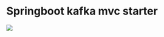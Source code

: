 # Springboot kafka mvc starter

<img src="https://viewer.diagrams.net/?tags=%7B%7D&lightbox=1&highlight=0000ff&edit=_blank&layers=1&nav=1&title=kafka_org_structure_bus.drawio#R%3Cmxfile%3E%3Cdiagram%20name%3D%22%D0%A1%D1%82%D1%80%D0%B0%D0%BD%D0%B8%D1%86%D0%B0%20%E2%80%94%201%22%20id%3D%22GVusu-ZqSAiz1Qu0bq1B%22%3E7VnbcuI4EP0aHklJvoEfIcDuzGZrs8Ns7eQpJbDAmhjLkcVtvn7btnyRHZPMhkuSGl6wjlotqbt1rFPumNer3W%2BCRP6f3KNBx0DermOOOoaBEe7DX4LsM8S27QxYCuYpoxKYsh80H6nQNfNorBlKzgPJIh2c8zCkc6lhRAi%2B1c0WPNBnjciSNoDpnARN9F%2FmST9D%2B0avxH%2BnbOnnM2PHzXpWJDdWO4l94vFtBTLHHfNacC6zp9XumgZJ8PK4ZOMmLb3FwgQN5UsGjL%2Fwu%2B7oHg0m8tH%2BY9T9PJl866ptxHKfb5h6sH%2FV5EL6fMlDEoxLdCj4OvRo4hVBq7S54TwCEAP4nUq5V8kka8kB8uUqUL10x%2BS3yvNd4urKsFVztFOu08ZeNbKFJqtr3b%2BCYr4Wc3pg0xgX4Ye6pXxFpdjDQEEDItlGn4CoAloWdsXQW85gagOpYrcclWlV6oZl6y4kEUsq1agyU%2FBQWUYJpfn7iVyqk7YhwVpt4cv473%2FG068Afv3r9hN4hQU6AURruODpyuc84CK1dR7XSSFCmE2EXBehKuQsk%2F%2F4fnYv6GPuAtaYecl6nyykGzIDPtCSTwK2DOF5DmmjMPdwQ4VkcOAGqmPFPC%2BrMxqzH2SW%2BksqIEoCl4bSHnbsUTFn4oDuOk%2BwgRpcnsFqtbSfh2ZlKO9ddOXYDtaybGatV9YORn3Naxcbugu%2BWMT0JGXjvh0KOMwAHon9dM5kUAyHSQ4Sgk9qKSBxzOY5PGFBMU%2Fo5UYhD2mGqP53yip5%2B0yskr%2BINVq5vbn7H6Tium2kErWSSgZ7bFOHZqKOwFjN7iPwkfscH1mWW2MO6yiE5FiaV%2Byci47wRfkIXfXsKiUdJKT5WmwKQtLYKWncEgkFFaaIgWpkxCMaNshoEfDtIGRwc2Q8LHhO8Ifi6mm8D8pCOmVh%2FDLKguCQfcVMHbD2l6ZVm8et3YCfW5duDw%2FZCo5az4bR4M%2BcsFjOVVMqNgwyZSDILnogiweSZiGOeBgD7JAVlPEwnMWRznfsBURZ2EDNg3jyk2niYsJBOtHjmsbykN%2FLc2vyWrgu3iymm%2F5Owrn4MOmiK2T2e7Xb2us49wysihtVWNbArJFPnU%2B3PpN0GpGUS7ag8%2FUst2agQUmtMbVrdxxTtbel5MZ5%2FvyK3K7fhaox1kL40%2FEy386t%2BIzCuEX%2BvPZ90NPT655XF2PriRvscYUx%2BfDCODsQF1DG9sWEMbbfDge8b2V8Hlp56TXzaPXhPMErx1TG5Jcyfu50XkIaG%2Frl73zSuPiScCFpXFXG%2BCAhvX9lfBrKMqz6J4ITKeO60rUOK%2BOG%2FTNKur6P8yjppoY5oKQHmpI%2BIHA%2FspStfGhsI0kT1ejMeB1JnuFe1mvUQallSSOhF9ay%2FdNJWWiWn4%2Bz6JYf4c3xfw%3D%3D%3C%2Fdiagram%3E%3C%2Fmxfile%3E" />

